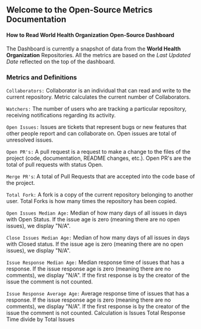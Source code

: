 ## Welcome to the Open-Source Metrics Documentation

#### How to Read World Health Organization Open-Source Dashboard

The Dashboard is currently a snapshot of data from the **World Health Organization** Repositories. All the metrics are based on the _Last Updated Date_ reflected on the top of the dashboard.

### Metrics and Definitions

`Collaborators:` Collaborator is an individual that can read and write to the current repository. Metric calculates the current number of Collaborators.

`Watchers:` The number of users who are tracking a particular repository, receiving notifications regarding its activity.

`Open Issues:` Issues are tickets that represent bugs or new features that other people report and can collaborate on. Open issues are total of unresolved issues.

`Open PR's:` A pull request is a request to make a change to the files of the project (code, documentation, README changes, etc.). Open PR's are the total of pull requests with status Open.

`Merge PR's`: A total of Pull Requests that are accepted into the code base of the project.

`Total Fork:` A fork is a copy of the current repository belonging to another user. Total Forks is how many times the repository has been copied.

`Open Issues Median Age:` Median of how many days of all issues in days with Open Status. If the issue age is zero (meaning there are no open issues), we display "N/A".

`Close Issues Median Age:` Median of how many days of all issues in days with Closed status. If the issue age is zero (meaning there are no open issues), we display "N/A".

`Issue Response Median Age:` Median response time of issues that has a response. If the issue response age is zero (meaning there are no comments), we display "N/A". If the first response is by the creator of the issue the comment is not counted.

`Issue Response Average Age:` Average response time of issues that has a response. If the issue response age is zero (meaning there are no comments), we display "N/A". If the first response is by the creator of the issue the comment is not counted. Calculation is Issues Total Response Time divide by Total Issues
